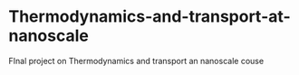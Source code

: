 # Thermodynamics-and-transport-at-nanoscale
FInal project on Thermodynamics and transport an nanoscale couse
